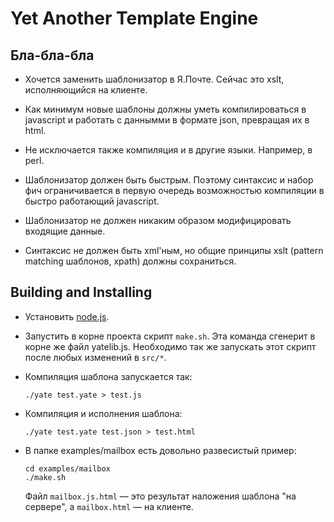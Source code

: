 Yet Another Template Engine
============================

Бла-бла-бла
-----------

  * Хочется заменить шаблонизатор в Я.Почте.
    Сейчас это xslt, исполняющийся на клиенте.

  * Как минимум новые шаблоны должны уметь компилироваться в javascript и
    работать с даннымми в формате json, превращая их в html.

  * Не исключается также компиляция и в другие языки. Например, в perl.

  * Шаблонизатор должен быть быстрым.
    Поэтому синтаксис и набор фич ограничивается в первую очередь
    возможностью компиляции в быстро работающий javascript.

  * Шаблонизатор не должен никаким образом модифицировать входящие данные.

  * Синтаксис не должен быть xml'ным,
    но общие принципы xslt (pattern matching шаблонов, xpath) должны сохраниться.


Building and Installing
-----------------------

  * Установить [node.js](https://github.com/joyent/node/wiki/Installation).

  * Запустить в корне проекта скрипт `make.sh`. Эта команда сгенерит в корне же файл yatelib.js.
    Необходимо так же запускать этот скрипт после любых изменений в `src/*`.

  * Компиляция шаблона запускается так:

        ./yate test.yate > test.js

  * Компиляция и исполнения шаблона:

        ./yate test.yate test.json > test.html

  * В папке examples/mailbox есть довольно развесистый пример:

        cd examples/mailbox
        ./make.sh

    Файл `mailbox.js.html` — это результат наложения шаблона "на сервере", а `mailbox.html` — на клиенте.

